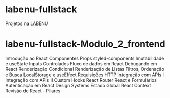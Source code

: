 # labenu-fullstack
Projetos na LABENU
# labenu-fullstack-Modulo_2_frontend

Introdução ao React
Componentes
Props
styled-components
Imutabilidade e useState
Inputs Controlados
Fluxo de dados em React
Debugando em React
Renderização Condicional
Renderização de Listas
Filtros, Ordenação e Busca
LocalStorage e useEffect
Requisições HTTP
Integração com APIs I
Integração com APIs II
Custom Hooks
React Router
React e Formulários
Autenticação em React
Design Systems
Estado Global
React Context
Revisão de React - Pilares

